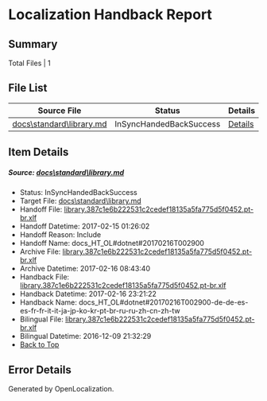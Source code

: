 # <a name='report-top'></a> Localization Handback Report

## Summary
 Total Files | 1

## File List
 Source File | Status | Details 
 ----------- | ------ | ------- 
 [docs\standard\library.md](https://github.com/dotnet/docs/blob/eb98c703946d8be0757288ae9e00aab87b32e407/docs/standard/library.md) | InSyncHandedBackSuccess | [Details](#939c6dd0621e3b1121aca52915b04bf51af1d1ef3461)

## Item Details
##### <a name='939c6dd0621e3b1121aca52915b04bf51af1d1ef3461'></a> Source: [docs\standard\library.md](https://github.com/dotnet/docs/blob/eb98c703946d8be0757288ae9e00aab87b32e407/docs/standard/library.md)
* Status: InSyncHandedBackSuccess
* Target File: [docs\standard\library.md](https://github.com/dotnet/docs.pt-br/blob/c6490e1ed8c282f54867185b49bc0ebb25f7d30c/docs/standard/library.md)
* Handoff File: [library.387c1e6b222531c2cedef18135a5fa775d5f0452.pt-br.xlf](https://github.com/dotnet/docs.handoff/blob/bfd7c51ecbe06d9dc70c1af63161217da16c579f/ol-handoff/dotnet/docs.pt-br/master/dotnet-core/library.387c1e6b222531c2cedef18135a5fa775d5f0452.pt-br.xlf)
* Handoff Datetime: 2017-02-15 01:26:02
* Handoff Reason: Include
* Handoff Name: docs_HT_OL#dotnet#20170216T002900
* Archive File: [library.387c1e6b222531c2cedef18135a5fa775d5f0452.pt-br.xlf](https://github.com/dotnet/docs.handoff/blob/a203e7bc9c076ac1425be7c2b6eb8a8c86d921ad/ol-archive/dotnet/docs.pt-br/master/dotnet-core/library.387c1e6b222531c2cedef18135a5fa775d5f0452.pt-br.xlf)
* Archive Datetime: 2017-02-16 08:43:40
* Handback File: [library.387c1e6b222531c2cedef18135a5fa775d5f0452.pt-br.xlf](https://github.com/dotnet/docs.handback/blob/e64c9ba69b5973886e60867a99529595c2e707a8/ol-handback/dotnet/docs.pt-br/master/dotnet-core/library.387c1e6b222531c2cedef18135a5fa775d5f0452.pt-br.xlf)
* Handback Datetime: 2017-02-16 23:21:22
* Handback Name: docs_HT_OL#dotnet#20170216T002900-de-de-es-es-fr-fr-it-it-ja-jp-ko-kr-pt-br-ru-ru-zh-cn-zh-tw
* Bilingual File: [library.387c1e6b222531c2cedef18135a5fa775d5f0452.pt-br.xlf](https://github.com/dotnet/docs.handback/blob/1a4d799b9c73dbc652886f89514739459dc5a9d4/ol-handback/dotnet/docs.pt-br/master/ht-p2/library.387c1e6b222531c2cedef18135a5fa775d5f0452.pt-br.xlf)
* Bilingual Datetime: 2016-12-09 21:32:29
* [Back to Top](#report-top)


## Error Details

Generated by OpenLocalization.
